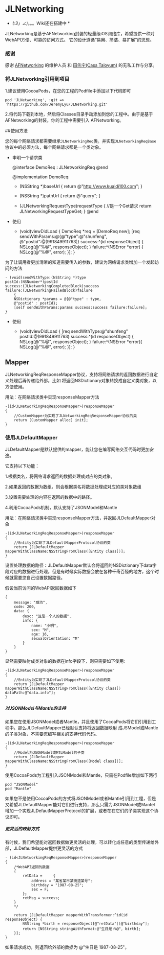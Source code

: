 # JLNetworking

* _(:3」∠)_。。。Wiki还在搭建中 *

JLNetworking是基于AFNetworking封装的轻量级iOS网络库，希望提供一种对WebAPI方便、可靠的访问方式。
它的设计遵循“易用、简洁、易扩展”的思想。

### 感谢
感谢 [AFNetworking] 的维护人员 和 [田伟宇(Casa Taloyum)] 的无私工作与分享。

### 将JLNetworking引用到项目
1.建议使用CocoaPods，在您的工程的Podfile中添加以下代码即可

    pod 'JLNetworking', :git => 'https://github.com/JeremyLyu/JLNetworking.git'

2.将代码下载到本地，然后将Classes目录手动添加到您的工程中。由于是基于AFNetworking的封装，你的工程中需要引入
AFNetworking。

##使用方法

您的每个网络请求都需要继承`JLNetworkingReq`类，并实现`JLNetworkingReqBase`协议中的必须方法，每个网络请求都是一个类对象。

* 申明一个请求类

    @interface DemoReq : JLNetworkingReq <JLNetworkingReqBase>
    @end
    
    @implementation DemoReq

    - (NSString *)baseUrl
    {
        return @"http://www.kuaidi100.com";
    }

    - (NSString *)pathUrl
    {
        return @"query";
    }

    - (JLNetworkingRequestType)requestType
    {
        //是一个Get请求
        return JLNetworkingRequestTypeGet;
    }
    @end
* 使用

    - (void)viewDidLoad
    {
        DemoReq *req = [DemoReq new];
        [req sendWithParams:@{@"type":@"shunfeng", @"postid":@(991849911763)} success:^(id responseObject) {
            NSLog(@"%@", responseObject);
        } failure:^(NSError *error) {
            NSLog(@"%@", error);
        }];
    }
    
为了让调用者更加清晰的知道需要传入的参数，建议为网络请求类增加一个发起访问的方法

    - (void)sendWithType:(NSString *)type
    postId:(NSNumber*)postId
    success:(JLNetworkingCompletedBlock)success
    failure:(JLNetworkingFailedBlock)failure
        {
        NSDictionary *params = @{@"type" : type,
        @"postid" : postId};
        [self sendWithParams:params success:success failure:failure];
    } 
* 使用

    - (void)viewDidLoad
    {
        [req sendWithType:@"shunfeng" postId:@(991849911763) success:^(id responseObject) {
            NSLog(@"%@", responseObject);
        } failure:^(NSError *error){
            NSLog(@"%@", error);
        }];
    }

## Mapper

JLNetworkingReqResponseMapper协议，支持将网络请求的返回数据进行自定义处理后再传递给外部，比如
将返回NSDictionary对象转换成自定义类对象，以方便使用。

用法：在网络请求类中实现responseMapper方法
    
    -(id<JLNetworkingReqResponseMapper>)responseMapper
    {
        //CustomMapper为实现了JLNetworkingReqResponseMapper协议的类
        return [CustomMapper alloc] init];
    }



### 使用JLDefaultMapper

JLDefaultMapper是默认提供的mapper，能让您在编写网络交互代码时更加安逸。

它支持以下功能：

1.根据类名，将网络请求返回的数据处理成对应的类对象。

2.如果返回的数据为数组，则会根据类名将数据处理成对应的类对象数组

3.设置需要处理的内容在返回的数据中的路径。

4.利用CocoaPods机制，默认支持了JSONModel和Mantle


用法：在网络请求类中实现responseMapper方法，并返回JLDefaultMapper对象

    -(id<JLNetworkingReqResponseMapper>)responseMapper
    {
        //Entity为实现了JLDefaultMapperProtocol协议的类
        return [JLDefaultMapper mapperWithClassName:NSStringFromClass([Entity class])];
    }
设置处理数据的路径：JLDefaultMapper默认会将返回的NSDictionary下data字段对应的数据进行处理，但是有时候实际数据会放在各种千奇百怪的地方，这个时候就需要您自己设置数据路径。

假设当前访问的WebAPI返回数据如下

    {
        message: "成功",
        code: 200,
        data: {
            desc: "这是一个人的数据",
            info: {
                name: "小明",
                sex: "M",
                age: 16,
                sexualOrientation: "M"
            }
        }
    }
显然需要映射成类对象的数据在info字段下，则只需要如下使用:

    -(id<JLNetworkingReqResponseMapper>)responseMapper
    {
        //Entity为实现了JLDefaultMapperProtocol协议的类
        return [JLDefaultMapper mapperWithClassName:NSStringFromClass([Entity class]) dataPath:@"data.info"];
    }

##### 对JSONModel与Mantle的支持

如果您在使用JSONModel或者Mantle，并且使用了CocoaPods将它们引用到工程中。那么JLDefaultMapper已经默认支持将返回数据映射
成JSModel或Mantle的子类对象，不需要您编写相关的支持代码代码。

    -(id<JLNetworkingReqResponseMapper>)responseMapper
    {
        //Model为JSONModel或MTLModel的子类
        return [JLDefaultMapper mapperWithClassName:NSStringFromClass([Model class])];
    }
使用CocoaPods为工程引入JSONModel和Mantle，只需在Podfile增加如下两行

    pod "JSONModel"
    pod "Mantle"

如果您不是使用CocoaPods的方式将JSONModel或者Mantle引用到工程，但是又希望JLDefaultMapper能对它们进行支持，那么只需为JSONModel或Mantel增加一个实现JLDefautMapperProtocol的扩展，或者在在它们的子类实现这个协议即可。

##### 更灵活的映射方式

有时候，我们希望能对返回数据做更灵活的处理，可以转化成任意的类型传递给外部，JLDefaultMapper提供更灵活的方式

    - (id<JLNetworkingReqResponseMapper>)responseMapper
    {
        /*WebAPI返回的数据
        {
            retData =     {
                address = "某省某市某街道某号";
                birthday = "1987-08-25";
                sex = F;
            };
            retMsg = success;
        }
        */

        return [JLDefaultMapper mapperWithTransformer:^id(id responseObject) {
            NSString *birth = responseObject[@"retData"][@"birthday"];
            return [NSString stringWithFormat:@"生日是:%@", birth];
        }];
    }
如果请求成功，则返回给外部的数据为 @"生日是 1987-08-25"。


<!-- external links -->
[AFNetworking]:https://github.com/AFNetworking/AFNetworking
[田伟宇(Casa Taloyum)]:http://casatwy.com/pages/about-me.html
